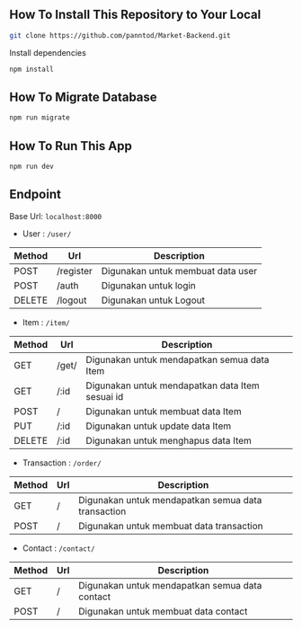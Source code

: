 ## How To Install This Repository to Your Local

```bash
git clone https://github.com/panntod/Market-Backend.git
```

Install dependencies

```bash
npm install
```

## How To Migrate Database

```bash
npm run migrate
```

## How To Run This App

```bash
npm run dev
```

## Endpoint

Base Url: `localhost:8000`

- User : `/user/`

| Method | Url       | Description                       |
| ------ | --------- | --------------------------------- |
| POST   | /register | Digunakan untuk membuat data user |
| POST   | /auth     | Digunakan untuk login             |
| DELETE | /logout   | Digunakan untuk Logout            |

- Item : `/item/`

| Method | Url   | Description                                     |
| ------ | ----- | ----------------------------------------------- |
| GET    | /get/ | Digunakan untuk mendapatkan semua data Item     |
| GET    | /:id  | Digunakan untuk mendapatkan data Item sesuai id |
| POST   | /     | Digunakan untuk membuat data Item               |
| PUT    | /:id  | Digunakan untuk update data Item                |
| DELETE | /:id  | Digunakan untuk menghapus data Item             |

- Transaction : `/order/`

| Method | Url | Description                                        |
| ------ | --- | -------------------------------------------------- |
| GET    | /   | Digunakan untuk mendapatkan semua data transaction |
| POST   | /   | Digunakan untuk membuat data transaction           |

- Contact : `/contact/`

| Method | Url | Description                                    |
| ------ | --- | ---------------------------------------------- |
| GET    | /   | Digunakan untuk mendapatkan semua data contact |
| POST   | /   | Digunakan untuk membuat data contact           |

